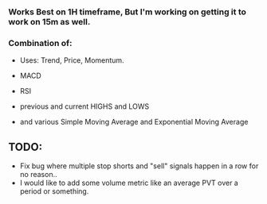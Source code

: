### Works Best on 1H timeframe, But I'm working on getting it to work on 15m as well. 

### Combination of: 

* Uses: Trend, Price, Momentum. 

* MACD
* RSI
* previous and current HIGHS and LOWS
* and various Simple Moving Average and Exponential Moving Average


## TODO:

* Fix bug where multiple stop shorts and "sell" signals happen in a row for no reason..
* I would like to add some volume metric like an average PVT over a period or something.
